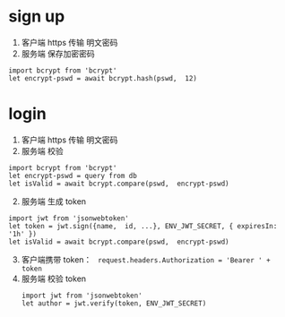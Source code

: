 # sign up
1. 客户端 https 传输  明文密码
2. 服务端 保存加密密码
  ```
  import bcrypt from 'bcrypt'
  let encrypt-pswd = await bcrypt.hash(pswd,  12)
  ```

# login
1. 客户端 https 传输  明文密码
2. 服务端 校验
  ```
  import bcrypt from 'bcrypt'
  let encrypt-pswd = query from db
  let isValid = await bcrypt.compare(pswd,  encrypt-pswd)
  ```
2. 服务端 生成 token
  ```
  import jwt from 'jsonwebtoken'
  let token = jwt.sign({name,  id, ...}, ENV_JWT_SECRET, { expiresIn: '1h' })
  let isValid = await bcrypt.compare(pswd,  encrypt-pswd)
  ```
3. 客户端携带 token： ` request.headers.Authorization = 'Bearer ' + token`
4. 服务端 校验 token
   ```
   import jwt from 'jsonwebtoken'
   let author = jwt.verify(token, ENV_JWT_SECRET)
   ```

